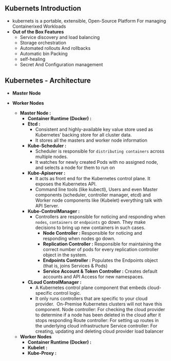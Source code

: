 ## Kubernets Introduction
* kubernets is a portable, extensible, Open-Source Platform For managing Containerixed Workloads
* **Out of the Box Features**
    * Service discovery and load balancing
    * Storage orchestration
    * Automated rollouts And rollbacks
    * Automatic bin Packing
    * self-healing
    * Secret And Configuration management

##  Kubernetes - Architecture 
- **Master Node**
- **Worker Nodes**
    * **Master Node :**
        - **Container Runtime (Docker) :** 
        - **Etcd :**
            * Consistent and highly-available key value store used as Kubernetes’ backing store for all cluster data.
            * It stores all the masters and worker node information
        - **Kube-Scheduler :**
            * Scheduler is responsible for `distributing containers` across multiple nodes.
            * It watches for newly created Pods with no assigned node, and selects a node for them to run on
        - **Kube-Apiserver :** 
            * It acts as front end for the Kubernetes control plane. It exposes the Kubernetes API.
            * Command line tools (like kubectl), Users and even Master components (scheduler, controller manager, etcd) and Worker node components like (Kubelet) everything talk with API Server. 
        - **Kube-ControlManager :**
            * Controllers are responsible for noticing and responding when `nodes`, `containers` or `endpoints` go down. They make decisions to bring up new containers in such cases. 
                - **Node Controller :** Responsible for noticing and responding when nodes go down.
                - **Replication Controller :** Responsible for maintaining the correct number of pods for every replication controller object in the system.
                - **Endpoints Controller    :** Populates the Endpoints object (that is, joins Services & Pods)
                - **Service Account & Token Controller :** Creates default accounts and API Access for new namespaces. 
        - **CLoud ControlManager :**
            * A Kubernetes control plane component that embeds cloud-specific control logic. 
            * It only runs controllers that are specific to your cloud provider. 
On-Premise Kubernetes clusters will not have this component. 
Node controller: For checking the cloud provider to determine if a node has been deleted in the cloud after it stops responding
Route controller: For setting up routes in the underlying cloud infrastructure
Service controller: For creating, updating and deleting cloud provider load balancer

    - **Worker Nodes**
        - **Container Runtime (Docker) :**
        - **Kubelet :**
        - **Kube-Proxy :**


